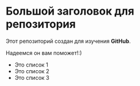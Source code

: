 # Большой заголовок для репозитория
Этот репозиторий создан для изучения **GitHub**.

Надеемся он вам поможет!:)

- Это список 1
- Это список 2
- Это список 3
